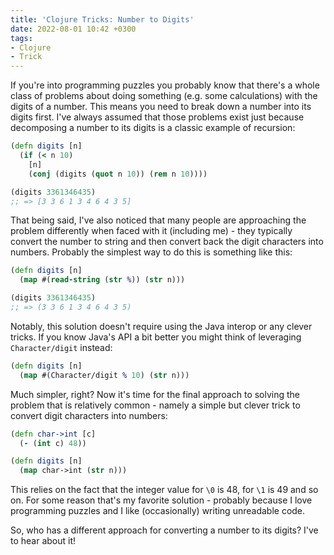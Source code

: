 ```yaml
---
title: 'Clojure Tricks: Number to Digits'
date: 2022-08-01 10:42 +0300
tags:
- Clojure
- Trick
---
```


If you're into programming puzzles you probably know that there's a whole class
of problems about doing something (e.g. some calculations) with the digits of a
number. This means you need to break down a number into its digits first. I've
always assumed that those problems exist just because decomposing a number to
its digits is a classic example of recursion:

``` clojure
(defn digits [n]
  (if (< n 10)
    [n]
    (conj (digits (quot n 10)) (rem n 10))))

(digits 3361346435)
;; => [3 3 6 1 3 4 6 4 3 5]
```

That being said, I've also noticed that many people are approaching the problem
differently when faced with it (including me) - they typically convert the
number to string and then convert back the digit characters into
numbers. Probably the simplest way to do this is something like this:

``` clojure
(defn digits [n]
  (map #(read-string (str %)) (str n)))

(digits 3361346435)
;; => (3 3 6 1 3 4 6 4 3 5)
```

Notably, this solution doesn't require using the Java interop or any clever tricks.
If you know Java's API a bit better you might think of leveraging `Character/digit` instead:

``` clojure
(defn digits [n]
  (map #(Character/digit % 10) (str n)))
```

Much simpler, right? Now it's time for the final approach to solving the problem that is relatively common - namely a simple but clever trick to convert digit characters into numbers:

``` clojure
(defn char->int [c]
  (- (int c) 48))

(defn digits [n]
  (map char->int (str n)))
```

This relies on the fact that the integer value for `\0` is 48, for `\1` is 49 and so on. For some reason that's my favorite solution - probably because I love programming puzzles and I like (occasionally) writing unreadable code.

So, who has a different approach for converting a number to its digits? I've to hear about it!
